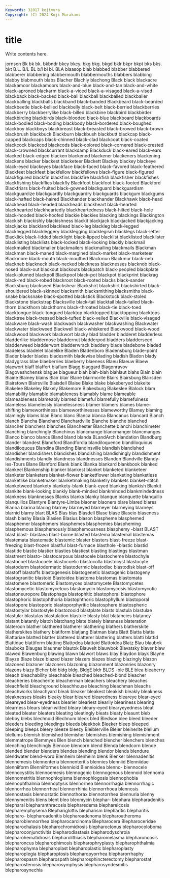 ```yaml
---
Keywords: 31017 kojimura
Copyright: (C) 2024 Koji Murakami
---
```


# title

Write contents here.



jornson Bk bk bk. bkbndr bkcy
bkcy. bkg bkg. bkgd bklr bkpr bkpt bks bks. bkt
B.L. B/L BL b/l bl bl. BLA blaasop blab blabbed
blabber blabbered blabberer blabbering blabbermouth blabbermouths blabbers blabbing blabby blabmouth
blabs Blacher Blachly blachong Black black blackacre blackamoor blackamoors black-and-blue
black-and-tan black-and-white black-aproned blackarm black-a-viced black-a-visaged black-a-vised blackback black-backed black-ball
blackball blackballed blackballer blackballing blackballs blackband black-banded Blackbeard black-bearded blackbeetle
black-bellied blackbelly black-belt black-berried blackberries blackberry blackberrylike black-billed blackbine blackbird
blackbirder blackbirding blackbirds black-blooded black-blue blackboard blackboards black-bodied black-boding blackbody
black-bordered black-boughed blackboy blackboys blackbreast black-breasted black-browed black-brown blackbrush blackbuck
Blackburn blackbush blackbutt blackcap black-capped blackcaps black-chinned black-clad blackcoat black-coated
blackcock blackcod blackcods black-colored black-cornered black-crested black-crowned blackcurrant blackdamp Blackduck
black-eared black-ears blacked black-edged blacken blackened blackener blackeners blackening blackens
blacker blackest blacketeer Blackett Blackey blackey blackeye black-eyed blackeyes blackface
black-faced black-favored black-feathered Blackfeet blackfeet blackfellow blackfellows black-figure black-figured blackfigured
blackfin blackfins blackfire blackfish blackfisher blackfishes blackfishing blackflies blackfly Blackfoot
blackfoot black-footed Blackford Blackfriars black-fruited black-gowned blackguard blackguardism blackguardize blackguardly
blackguardry blackguards blackgum blackgums black-hafted black-haired Blackhander blackhander Blackhawk black-head
blackhead black-headed blackheads blackheart black-hearted blackhearted blackheartedly blackheartedness black-hilted black-hole
black-hooded black-hoofed blackie blackies blacking blackings Blackington blackish blackishly blackishness
blackit blackjack blackjacked blackjacking blackjacks blackland blacklead black-leg blackleg black-legged
blacklegged blackleggery blacklegging blacklegism blacklegs black-letter Blacklick black-lidded blacklight black-lipped
blacklist blacklisted blacklister blacklisting blacklists black-locked black-looking blackly blackmail blackmailed
blackmailer blackmailers blackmailing blackmails Blackman blackman black-maned black-margined black-market black-marketeer
Blackmore black-mouth black-mouthed Blackmun Blackmur black-neb blackneb blackneck black-necked blackness
blacknesses blacknob black-nosed black-out blackout blackouts blackpatch black-peopled blackplate black-plumed
blackpoll Blackpool black-pot blackpot blackprint blackrag black-red black-robed blackroot black-rooted
blacks black-sander Blacksburg blackseed Blackshear Blackshirt blackshirt blackshirted black-shouldered black-skinned
blacksmith blacksmithing blacksmiths black-snake blacksnake black-spotted blackstick Blackstock black-stoled Blackstone
blackstrap Blacksville black-tail blacktail black-tailed black-thorn blackthorn blackthorns black-throated black-tie
black-toed blacktongue black-tongued blacktop blacktopped blacktopping blacktops blacktree black-tressed black-tufted
black-veiled Blackville black-visaged blackware black-wash blackwash blackwasher blackwashing Blackwater blackwater
blackweed Blackwell black-whiskered Blackwood black-wood blackwood blackwork blackwort blacky blad
bladder bladderet bladderless bladderlike bladdernose bladdernut bladderpod bladders bladderseed bladderweed
bladderwort bladderwrack bladdery blade bladebone bladed bladeless bladelet bladelike Bladen
Bladenboro Bladensburg blade-point Blader blader blades bladesmith bladewise blading bladish
Bladon blady bladygrass blae blaeberries blaeberry blaeness Blaeu Blaeuw Blaew
blaewort blaff blaffert blaflum Blagg blaggard Blagonravov Blagoveshchensk blague blagueur
blah blah-blah blahlaut blahs Blain blain Blaine Blainey blains Blair
blair Blaire blairmorite Blairs Blairsburg Blairsden Blairstown Blairsville Blaisdell Blaise
Blake blake blakeberyed blakeite Blakelee Blakeley Blakely Blakemore Blakesburg Blakeslee
Blalock blam blamability blamable blamableness blamably blame blameable blameableness blameably
blamed blameful blamefully blamefulness blameless blamelessly blamelessness blamer blamers blames
blame-shifting blameworthiness blameworthinesses blameworthy Blamey blaming blamingly blams blan Blanc
blanc Blanca blanca Blancanus blancard Blanch blanch Blancha Blanchard Blanchardville
Blanche blanche blanched blancher blanchers blanches Blanchester Blanchette blanchi blanchimeter
blanching blanchingly Blanchinus blancmange blancmanger blancmanges Blanco blanco blancs Bland
bland blanda BLandArch blandation Blandburg blander blandest Blandford Blandfordia blandiloquence
blandiloquious blandiloquous Blandina Blanding Blandinsville blandish blandished blandisher blandishers blandishes
blandishing blandishingly blandishment blandishments blandly blandness blandnesses Blandon Blandville Blandy-les-Tours
Blane Blanford Blank blank Blanka blankard blankbook blanked blankeel Blankenship
blanker blankest blanket blanketed blanketeer blanketer blanketers blanket-flower blanketflower blanketing
blanketless blanketlike blanketmaker blanketmaking blanketry blankets blanket-stitch blanketweed blankety blankety-blank
blank-eyed blanking blankish Blankit blankite blank-looking blankly blank-minded blankminded blankmindedness
blankness blanknesses Blanks blanks blanky blanque blanquette blanquillo blanquillos Blantyre
Blantyre-Limbe blaoner blaoners blare blared blares Blarina blarina blaring blarney
blarneyed blarneyer blarneying blarneys blarnid blarny blart BLAS Blas blas
Blasdell Blase blase Blaseio blaseness blash blashy Blasia Blasien Blasius
blason blaspheme blasphemed blasphemer blasphemers blasphemes blasphemies blaspheming blasphemous blasphemously
blasphemousness blasphemy -blast BLAST blast blast- blastaea blast-borne blasted blastema
blastemal blastemas blastemata blastematic blastemic blaster blasters blast-freeze blast-freezing blast-frozen
blastful blast-furnace blasthole -blastic blastid blastide blastie blastier blasties blastiest
blasting blastings blastman blastment blasto- blastocarpous blastocele blastocheme blastochyle blastocoel
blastocoele blastocoelic blastocolla blastocyst blastocyte blastoderm blastodermatic blastodermic blastodisc blastodisk
blast-off blastoff blastoffs blastogenesis blastogenetic blastogenic blastogeny blastogranitic blastoid Blastoidea
blastoma blastomas blastomata blastomere blastomeric Blastomyces blastomycete Blastomycetes blastomycetic blastomycetous
blastomycin blastomycosis blastomycotic blastoneuropore Blastophaga blastophitic blastophoral blastophore blastophoric blastophthoria
blastophthoric blastophyllum blastoporal blastopore blastoporic blastoporphyritic blastosphere blastospheric blastostylar blastostyle
blastozooid blastplate blasts blastula blastulae blastular blastulas blastulation blastule blasty
blat blatancies blatancy blatant blatantly blatch blatchang blate blately blateness
blateration blateroon blather blathered blatherer blathering blathers blatherskite blatherskites blathery
blatiform blatjang Blatman blats Blatt Blatta blatta Blattariae blatted blatter
blattered blatterer blattering blatters blatti blattid Blattidae blattiform blatting Blattodea
blattoid Blattoidea Blatz Blau blaubok blauboks Blaugas blaunner blautok Blauvelt
blauwbok Blavatsky blaver blaw blawed Blawenburg blawing blawn blawort blaws
blay Blaydon blayk Blayne Blayze Blaze blaze blazed blazer blazers
blazes blazing blazingly blazon blazoned blazoner blazoners blazoning blazonment blazonries
blazonry blazons blazy Blcher bld bldg bldg. BldgE bldr BLDS
-ble BLE blea bleaberry bleach bleachability bleachable bleached bleached-blond bleacher
bleacheries bleacherite bleacherman bleachers bleachery bleaches bleachfield bleachground bleachhouse bleaching
bleachman bleachs bleachworks bleachyard bleak bleaker bleakest bleakish bleakly bleakness
bleaknesses bleaks bleaky blear bleared blearedness bleareye blear-eyed bleareyed blear-eyedness
blearier bleariest blearily bleariness blearing blearness blears blear-witted bleary bleary-eyed
blearyeyedness bleat bleated bleater bleaters bleating bleatingly bleats bleaty bleaunt
bleb blebby blebs blechnoid Blechnum bleck bled Bledsoe blee bleed
bleeder bleeders bleeding bleedings bleeds bleekbok Bleeker bleep bleeped bleeping
bleeps bleery bleeze bleezy Bleiblerville Bleier bleinerite blellum blellums blemish
blemished blemisher blemishes blemishing blemishment blemmatrope Blemmyes Blen blench blenched
blencher blenchers blenches blenching blenchingly Blencoe blencorn blend Blenda blendcorn
blende blended blender blenders blendes blending blendor blends blendure blendwater
blend-word Blenheim blenheim blenk Blenker blennadenitis blennemesis blennenteria blennenteritis blennies
blenniid Blenniidae blenniiform Blenniiformes blennioid Blennioidea blenno- blennocele blennocystitis blennoemesis
blennogenic blennogenous blennoid blennoma blennometritis blennophlogisma blennophlogosis blennophobia blennophthalmia blennoptysis
blennorhea blennorrhagia blennorrhagic blennorrhea blennorrheal blennorrhinia blennorrhoea blennosis blennostasis blennostatic
blennothorax blennotorrhea blennuria blenny blennymenitis blens blent bleo bleomycin blephar-
blephara blepharadenitis blepharal blepharanthracosis blepharedema blepharelcosis blepharemphysema Blephariglottis blepharism blepharitic
blepharitis blepharo- blepharoadenitis blepharoadenoma blepharoatheroma blepharoblennorrhea blepharocarcinoma Blepharocera Blepharoceridae blepharochalasis
blepharochromidrosis blepharoclonus blepharocoloboma blepharoconjunctivitis blepharodiastasis blepharodyschroia blepharohematidrosis blepharolithiasis blepharomelasma blepharoncosis
blepharoncus blepharophimosis blepharophryplasty blepharophthalmia blepharophyma blepharoplast blepharoplastic blepharoplasty blepharoplegia blepharoptosis
blepharopyorrhea blepharorrhaphy blepharospasm blepharospath blepharosphincterectomy blepharostat blepharostenosis blepharosymphysis blepharosyndesmitis blepharosynechia
